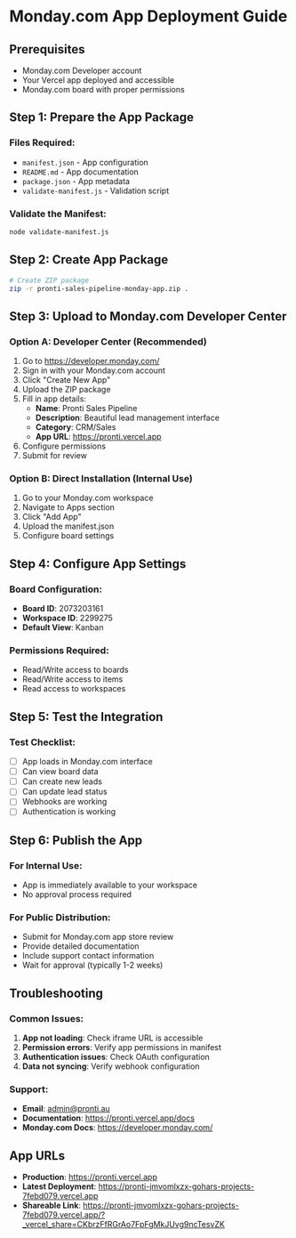 # Monday.com App Deployment Guide

## Prerequisites
- Monday.com Developer account
- Your Vercel app deployed and accessible
- Monday.com board with proper permissions

## Step 1: Prepare the App Package

### Files Required:
- `manifest.json` - App configuration
- `README.md` - App documentation  
- `package.json` - App metadata
- `validate-manifest.js` - Validation script

### Validate the Manifest:
```bash
node validate-manifest.js
```

## Step 2: Create App Package
```bash
# Create ZIP package
zip -r pronti-sales-pipeline-monday-app.zip .
```

## Step 3: Upload to Monday.com Developer Center

### Option A: Developer Center (Recommended)
1. Go to https://developer.monday.com/
2. Sign in with your Monday.com account
3. Click "Create New App"
4. Upload the ZIP package
5. Fill in app details:
   - **Name**: Pronti Sales Pipeline
   - **Description**: Beautiful lead management interface
   - **Category**: CRM/Sales
   - **App URL**: https://pronti.vercel.app
6. Configure permissions
7. Submit for review

### Option B: Direct Installation (Internal Use)
1. Go to your Monday.com workspace
2. Navigate to Apps section
3. Click "Add App"
4. Upload the manifest.json
5. Configure board settings

## Step 4: Configure App Settings

### Board Configuration:
- **Board ID**: 2073203161
- **Workspace ID**: 2299275
- **Default View**: Kanban

### Permissions Required:
- Read/Write access to boards
- Read/Write access to items
- Read access to workspaces

## Step 5: Test the Integration

### Test Checklist:
- [ ] App loads in Monday.com interface
- [ ] Can view board data
- [ ] Can create new leads
- [ ] Can update lead status
- [ ] Webhooks are working
- [ ] Authentication is working

## Step 6: Publish the App

### For Internal Use:
- App is immediately available to your workspace
- No approval process required

### For Public Distribution:
- Submit for Monday.com app store review
- Provide detailed documentation
- Include support contact information
- Wait for approval (typically 1-2 weeks)

## Troubleshooting

### Common Issues:
1. **App not loading**: Check iframe URL is accessible
2. **Permission errors**: Verify app permissions in manifest
3. **Authentication issues**: Check OAuth configuration
4. **Data not syncing**: Verify webhook configuration

### Support:
- **Email**: admin@pronti.au
- **Documentation**: https://pronti.vercel.app/docs
- **Monday.com Docs**: https://developer.monday.com/

## App URLs
- **Production**: https://pronti.vercel.app
- **Latest Deployment**: https://pronti-jmvomlxzx-gohars-projects-7febd079.vercel.app
- **Shareable Link**: https://pronti-jmvomlxzx-gohars-projects-7febd079.vercel.app/?_vercel_share=CKbrzFfRGrAo7FpFgMkJUvg9ncTesvZK
